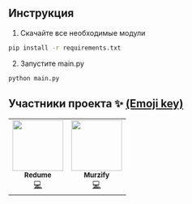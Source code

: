 ## Инструкция
1. Скачайте все необходимые модули

```sh
pip install -r requirements.txt
```

2. Запустите main.py

```sh
python main.py
```

## Участники проекта ✨ [(Emoji key)](https://allcontributors.org/docs/en/emoji-key)
<table>
  <tr>
   <td align="center">
    <a href="https://github.com/redume"><img src="https://avatars.githubusercontent.com/u/49362257?v=3?s=100" width="100px;" alt=""/>
    <br/><sub><b>Redume</b></sub></a><br/>
    <a href="#code" title="Код">💻</a>

   <td align="center"><a href="https://github.com/Murzify"><img src="https://avatars.githubusercontent.com/u/59001661?v=3?s=100" width="100px;" alt=""/>
     <br/><sub><b>Murzify</b></sub></a><br/>
     <a href="#code" title="Помощь с кодом">💻</a>
 </tr>
</table>
